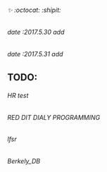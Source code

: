 ######  :sparkles: :octocat: :shipit:
###### date :2017.5.30 add 
###### date :2017.5.31 add 
## TODO:
######	HR test
######	RED DIT DIALY PROGRAMMING
######  lfsr
######  Berkely_DB

